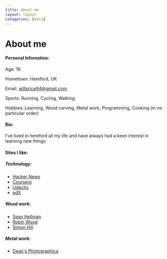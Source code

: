 ```yaml
---
title: About me
layout: layout
categories: [meta]
---
```

# About me #
#### Personal Infomation: ####
Age: 19

Hometown: Hereford, UK

Email: willprice94@gmail.com

Sports: Running, Cycling, Walking.

Hobbies: Learning, Wood carving, Metal work, Programming, Cooking (in no particular order)


#### Bio: ####
I've lived in hereford all my life and have always had a keen interest in learning new things

#### Sites I like: ####


##### Technology: #####
- [Hacker News](news.ycombinator.com)
- [Coursera](www.coursera.org) 
- [Udacity](www.udacity.com)
- [edX](www.edx.org)

##### Wood work: #####
- [Sean Hellman](http://seanhellman.blogspot.co.uk/)
- [Robin Wood](http://www.robin-wood.co.uk/)
- [Simon Hill](http://simonhillgreenwoodwork.blogspot.co.uk/)

##### Metal work: #####
- [Dean's Photographica](http://www.deansphotographica.com/machining/projects/projects.html)
